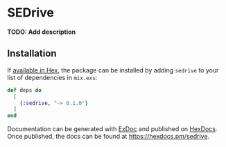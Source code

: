 # SEDrive

**TODO: Add description**

## Installation

If [available in Hex](https://hex.pm/docs/publish), the package can be installed
by adding `sedrive` to your list of dependencies in `mix.exs`:

```elixir
def deps do
  [
    {:sedrive, "~> 0.1.0"}
  ]
end
```

Documentation can be generated with [ExDoc](https://github.com/elixir-lang/ex_doc)
and published on [HexDocs](https://hexdocs.pm). Once published, the docs can
be found at <https://hexdocs.pm/sedrive>.

